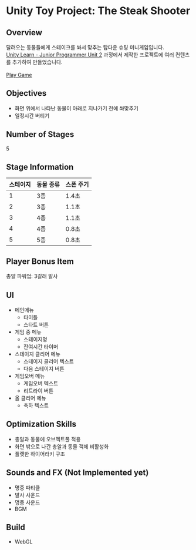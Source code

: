 # Unity Toy Project: The Steak Shooter
## Overview
달려오는 동물들에게 스테이크를 쏴서 맞추는 탑다운 슈팅 미니게임입니다.<br>
[Unity Learn - Junior Programmer Unit 2](https://learn.unity.com/project/2danweon-gibon-geimpeulrei) 과정에서 제작한 프로젝트에 여러 컨텐츠를 추가하여 만들었습니다.<br>
<br>
[Play Game](https://play.unity.com/mg/other/webgl-builds-357811)

## Objectives
- 화면 위에서 나타난 동물이 아래로 지나가기 전에 쏴맞추기
- 일정시간 버티기

## Number of Stages
5

## Stage Information
|스테이지|동물 종류|스폰 주기|
|--|--|--|
|1|3종|1.4초|
|2|3종|1.1초|
|3|4종|1.1초|
|4|4종|0.8초|
|5|5종|0.8초|

## Player Bonus Item
총알 파워업: 3갈래 발사

## UI
- 메인메뉴
  - 타이틀
  - 스타트 버튼
- 게임 중 메뉴
  - 스테이지명
  - 잔여시간 타이머
- 스테이지 클리어 메뉴
  - 스테이지 클리어 텍스트
  - 다음 스테이지 버튼
- 게임오버 메뉴
  - 게임오버 텍스트
  - 리트라이 버튼
- 올 클리어 메뉴
  - 축하 텍스트

## Optimization Skills
- 총알과 동물에 오브젝트풀 적용
- 화면 밖으로 나간 총알과 동물 객체 비활성화
- 플랫한 하이어라키 구조

## Sounds and FX (Not Implemented yet)
- 명중 파티클
- 발사 사운드
- 명중 사운드
- BGM

## Build
- WebGL
